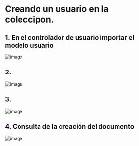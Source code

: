 # Creando un usuario en la coleccipon. 

## 1. En el controlador de usuario importar el modelo usuario

![image](https://user-images.githubusercontent.com/31961588/200193532-8a4df440-16b5-43ba-8c21-808386de3f14.png)

## 2. 

![image](https://user-images.githubusercontent.com/31961588/200193743-b9c61197-4d94-44a0-8448-be212683d800.png)

## 3. 

![image](https://user-images.githubusercontent.com/31961588/200193963-319dedc4-c8bb-4fe5-a9c3-c1ab5cc4ccfb.png)

## 4. Consulta de la creación del documento

![image](https://user-images.githubusercontent.com/31961588/200194068-cc74579f-fa03-4a1f-a96f-c41e254ade56.png)
